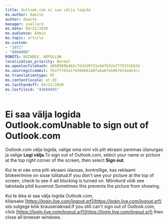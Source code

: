 ```yaml
---
title: Outlook.com ei saa välja logida
ms.author: daeite
author: daeite
manager: joallard
ms.date: 04/21/2020
ms.audience: Admin
ms.topic: article
ms.custom:
- "1872"
- "8000008"
ROBOTS: NOINDEX, NOFOLLOW
localization_priority: Normal
ms.openlocfilehash: d668960b463c7dd3d9731e4d7b52a7779331b034
ms.sourcegitcommit: 55eff703a17e500681d8fa6a87eb067019ade3cc
ms.translationtype: MT
ms.contentlocale: et-EE
ms.lasthandoff: 04/22/2020
ms.locfileid: "43666845"
---
```

# <a name="unable-to-sign-out-of-outlookcom"></a><span data-ttu-id="c7e86-102">Ei saa välja logida Outlook.com</span><span class="sxs-lookup"><span data-stu-id="c7e86-102">Unable to sign out of Outlook.com</span></span>

<span data-ttu-id="c7e86-103">Outlook.com välja logida, valige oma nimi või pilt ekraani paremas ülanurgas ja valige **Logi välja**.</span><span class="sxs-lookup"><span data-stu-id="c7e86-103">To sign out of Outlook.com, select your name or picture at the top right corner of the screen, then select **Sign out**.</span></span>

<span data-ttu-id="c7e86-104">Kui te ei näe oma pilti ekraani ülaosas, kontrollige, kas reklaami blokeerimine on sisse lülitatud.</span><span class="sxs-lookup"><span data-stu-id="c7e86-104">If you don't see your picture at the top of screen, check to see if ad blocking is turned on.</span></span> <span data-ttu-id="c7e86-105">Mõnikord võib see takistada pildi kuvamist.</span><span class="sxs-lookup"><span data-stu-id="c7e86-105">Sometimes this prevents the picture from showing.</span></span>

<span data-ttu-id="c7e86-106">Kui te ikka ei saa välja logida Outlook.com, klõpsake [https://login.live.com/logout.srf](https://login.live.com/logout.srf) siis sulgege kõik brauseriaknad.</span><span class="sxs-lookup"><span data-stu-id="c7e86-106">If you still can't sign out of Outlook.com, click [https://login.live.com/logout.srf](https://login.live.com/logout.srf) then close all browser windows.</span></span>